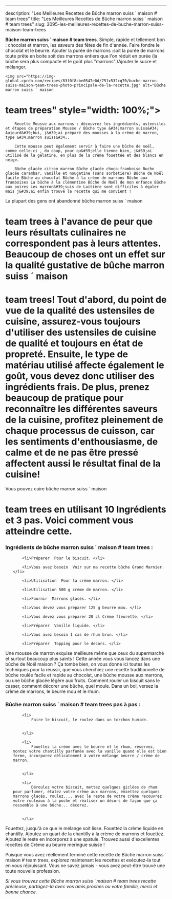 ---
description: "Les Meilleures Recettes de Bûche marron suiss ´ maison  # team trees"
title: "Les Meilleures Recettes de Bûche marron suiss ´ maison  # team trees"
slug: 3095-les-meilleures-recettes-de-buche-marron-suiss-maison-team-trees

<p>
	<strong>Bûche marron suiss ´ maison 
# team trees</strong>. 
	Simple, rapide et tellement bon : chocolat et marron, les saveurs des fêtes de fin d&#39;année. Faire fondre le chocolat et le beurre. Ajouter la purée de marrons :soit la purée de marrons toute prête en boite soit des marrons entiers que l&#39;on réduit en purée (la bûche sera plus compacte et le goût plus &#34;marrons&#34;.)Ajouter le sucre et mélanger.
</p>
<p>
	
	<img src="https://img-global.cpcdn.com/recipes/83f0f8cbe0547e0d/751x532cq70/buche-marron-suiss-maison-team-trees-photo-principale-de-la-recette.jpg" alt="Bûche marron suiss ´ maison 
# team trees" style="width: 100%;">
	
	
		Recette Mousse aux marrons : découvrez les ingrédients, ustensiles et étapes de préparation Mousse / Bûche type &#34;marron suiss&#34; Aujourd&#39;hui, j&#39;ai préparé des mousses à la crème de marron, type &#34;marron suiss&#34;.
	
		Cette mousse peut également servir à faire une bûche de noël, comme celle-ci , du coup, pour qu&#39;elle tienne bien, j&#39;ai utilisé de la gélatine, en plus de la crème fouettée et des blancs en neige.
	
		Bûche glacée citron marron Bûche glacée choco-framboise Buche glacée carambar, vanille et nougatine (sans sorbetière) Bûche de Noël facile Bûche au chocolat Bûche à la crème de marrons Bûche aux framboises La bûche à la clémentine Bûche de Noël de mon enfance Bûche aux poires Les marron&#39;suis de Laitière sont difficiles à égaler mais j&#39;ai enfin trouvé la recette qui me convient !
	
</p>

La plupart des gens ont abandonné bûche marron suiss ´ maison 
# team trees à l'avance de peur que leurs résultats culinaires ne correspondent pas à leurs attentes. Beaucoup de choses ont un effet sur la qualité gustative de bûche marron suiss ´ maison 
# team trees! Tout d'abord, du point de vue de la qualité des ustensiles de cuisine, assurez-vous toujours d'utiliser des ustensiles de cuisine de qualité et toujours en état de propreté. Ensuite, le type de matériau utilisé affecte également le goût, vous devez donc utiliser des ingrédients frais. De plus, prenez beaucoup de pratique pour reconnaître les différentes saveurs de la cuisine, profitez pleinement de chaque processus de cuisson, car les sentiments d'enthousiasme, de calme et de ne pas être pressé affectent aussi le résultat final de la cuisine!

<!--inarticleads1-->

Vous pouvez cuire bûche marron suiss ´ maison 
# team trees en utilisant 10 Ingrédients et 3 pas. Voici comment vous atteindre cette.

<h3>Ingrédients de bûche marron suiss ´ maison 
# team trees :</h3>

<ol>
	
		<li>Préparer  Pour le biscuit. </li>
	
		<li>Vous avez besoin  Voir sur ma recette bûche Grand Marnier. </li>
	
		<li>Utilisation  Pour la crème marron. </li>
	
		<li>Utilisation 500 g crème de marron. </li>
	
		<li>Fournir  Marrons glacés. </li>
	
		<li>Vous devez vous préparer 125 g beurre mou. </li>
	
		<li>Vous devez vous préparer 20 cl Crème fleurette. </li>
	
		<li>Préparer  Vanille liquide. </li>
	
		<li>Vous avez besoin 1 cas de rhum brun. </li>
	
		<li>Préparer  Topping pour le decors. </li>
	
</ol>

Une mousse de marron exquise meilleure même que ceux du supermarché et surtout beaucoup plus saints ! Cette année vous vous lancez dans une bûche de Noël maison ? Ça tombe bien, on vous donne ici toutes les techniques pour la réussir, que vous cherchiez une recette traditionnelle de bûche roulée facile et rapide au chocolat, une bûche mousse aux marrons, ou une bûche glacée légère aux fruits. Comment rouler un biscuit sans le casser, comment décorer une bûche, quel moule. Dans un bol, versez la crème de marrons, le beurre mou et le rhum. 

<!--inarticleads2-->

<h3>Bûche marron suiss ´ maison 
# team trees pas à pas :</h3>

<ol>
	
		<li>
			Faire le biscuit, le roulez dans un torchon humide.
			
			
		</li>
	
		<li>
			Fouettez la crème avec le beurre et le rhum, réservez, montez votre chantilly parfumée avec la vanille quand elle est bien ferme, incorporez délicatement à votre mélange beurre / crème de marron.
			
			
		</li>
	
		<li>
			Déroulez votre biscuit, mettez quelques giclées de rhum pour parfumer, étalez votre crème aux marrons, émiettez quelques marrons glacés, roulez.... avec le reste de votre crème recouvrez votre rouleaux à la poche et réaliser un décors de façon que ça ressemble à une bûche... décorez.
			
			
		</li>
	
</ol>

Fouettez, jusqu&#39;à ce que le mélange soit lisse. Fouettez la crème liquide en chantilly. Ajoutez un quart de la chantilly à la crème de marrons et fouettez. Ajoutez le reste en incorporez à une spatule. Trouvez aussi d&#39;excellentes recettes de Crème au beurre meringue suisse ! 

<!--inarticleads1-->

<p>
Puisque vous avez réellement terminé cette recette de Bûche marron suiss ´ maison 
# team trees, explorez maintenant les recettes et exécutez-la tout en vous réjouissant. Vous ne savez jamais - vous avez peut-être trouvé une toute nouvelle profession.
</p>

<p>
<i>Si vous trouvez cette Bûche marron suiss ´ maison 
# team trees recette précieuse, partagez-la avec vos amis proches ou votre famille, merci et bonne chance.</i>
</p>
